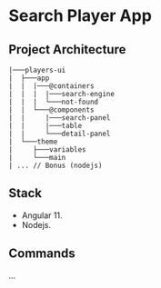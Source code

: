 # Search Player App

## Project Architecture

```console
|───players-ui
|  ├───app
|  |  |───@containers
|  |  |  |───search-engine
|  |  |  └───not-found
|  |  └───@components
|  |     |───search-panel
|  |     |───table
|  |     └───detail-panel
|  └───theme
|     ├───variables
|     └───main
| ... // Bonus (nodejs)
```

## Stack

- Angular 11.
- Nodejs.

## Commands

...
